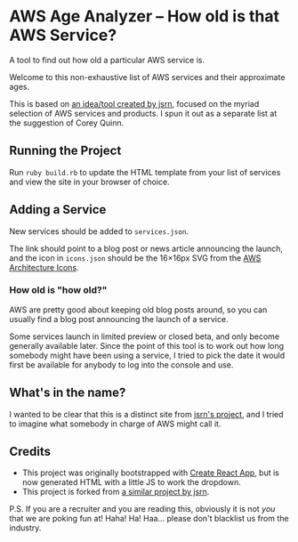 # AWS Age Analyzer – How old is that AWS Service?

A tool to find out how old a particular AWS service is.

Welcome to this non-exhaustive list of AWS services and their approximate ages.

This is based on [an idea/tool created by jsrn](https://github.com/jsrn/howoldisit), focused on the myriad selection of AWS services and products.
I spun it out as a separate list at the suggestion of Corey Quinn.

## Running the Project

Run `ruby build.rb` to update the HTML template from your list of services and view the site in your browser of choice.

## Adding a Service

New services should be added to `services.json`.

The link should point to a blog post or news article announcing the launch, and the icon in `icons.json` should be the 16&times;16px SVG from the [AWS Architecture Icons](https://aws.amazon.com/architecture/icons/).

### How old is "how old?"

AWS are pretty good about keeping old blog posts around, so you can usually find a blog post announcing the launch of a service.

Some services launch in limited preview or closed beta, and only become generally available later.
Since the point of this tool is to work out how long somebody might have been using a service, I tried to pick the date it would first be available for anybody to log into the console and use.

## What's in the name?

I wanted to be clear that this is a distinct site from [jsrn's project](https://github.com/jsrn/howoldisit), and I tried to imagine what somebody in charge of AWS might call it.

## Credits

* This project was originally bootstrapped with [Create React App](https://github.com/facebook/create-react-app), but is now generated HTML with a little JS to work the dropdown.
* This project is forked from [a similar project by jsrn](https://github.com/jsrn/howoldisit).

P.S. If you are a recruiter and you are reading this, obviously it is not *you* that we are poking fun at! Haha! Ha! Haa... please don't blacklist us from the industry.
